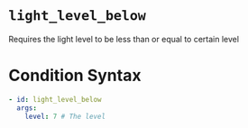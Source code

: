 # `light_level_below`

Requires the light level to be less than or equal to certain level

# Condition Syntax
```yaml
- id: light_level_below
  args:
    level: 7 # The level
```
